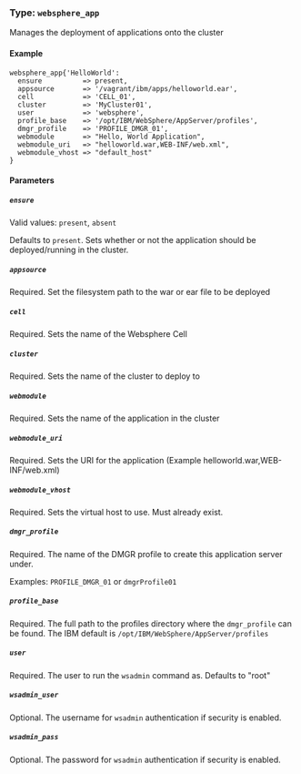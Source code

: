 ### Type: `websphere_app`

Manages the deployment of applications onto the cluster

#### Example

```puppet
websphere_app{'HelloWorld':
  ensure          => present,
  appsource       => '/vagrant/ibm/apps/helloworld.ear',
  cell            => 'CELL_01',
  cluster         => 'MyCluster01',
  user            => 'websphere',
  profile_base    => '/opt/IBM/WebSphere/AppServer/profiles',
  dmgr_profile    => 'PROFILE_DMGR_01',
  webmodule       => "Hello, World Application",
  webmodule_uri   => "helloworld.war,WEB-INF/web.xml",
  webmodule_vhost => "default_host"
}
```

#### Parameters

##### `ensure`

Valid values: `present`, `absent`

Defaults to `present`.  Sets whether or not the application should be deployed/running
in the cluster.

##### `appsource`

Required.
Set the filesystem path to the war or ear file to be deployed

##### `cell`

Required.
Sets the name of the Websphere Cell

##### `cluster`

Required.
Sets the name of the cluster to deploy to

##### `webmodule`

Required.
Sets the name of the application in the cluster

##### `webmodule_uri`

Required.
Sets the URI for the application (Example helloworld.war,WEB-INF/web.xml)

##### `webmodule_vhost`

Required.
Sets the virtual host to use.  Must already exist.

##### `dmgr_profile`

Required. The name of the DMGR profile to create this application server under.

Examples: `PROFILE_DMGR_01` or `dmgrProfile01`

##### `profile_base`

Required. The full path to the profiles directory where the `dmgr_profile` can
be found.  The IBM default is `/opt/IBM/WebSphere/AppServer/profiles`

##### `user`

Required. The user to run the `wsadmin` command as. Defaults to "root"

##### `wsadmin_user`

Optional. The username for `wsadmin` authentication if security is enabled.

##### `wsadmin_pass`

Optional. The password for `wsadmin` authentication if security is enabled.
